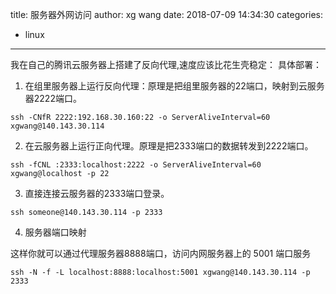 title: 服务器外网访问
author: xg wang
date: 2018-07-09 14:34:30
categories:
  - linux
---
我在自己的腾讯云服务器上搭建了反向代理,速度应该比花生壳稳定：
具体部署：

1. 在组里服务器上运行反向代理：原理是把组里服务器的22端口，映射到云服务器2222端口。
~~~
ssh -CNfR 2222:192.168.30.160:22 -o ServerAliveInterval=60 xgwang@140.143.30.114
~~~

2. 在云服务器上运行正向代理。原理是把2333端口的数据转发到2222端口。
~~~
ssh -fCNL :2333:localhost:2222 -o ServerAliveInterval=60 xgwang@localhost -p 22
~~~

3. 直接连接云服务器的2333端口登录。
~~~
ssh someone@140.143.30.114 -p 2333
~~~

4. 服务器端口映射

这样你就可以通过代理服务器8888端口，访问内网服务器上的 5001 端口服务
~~~
ssh -N -f -L localhost:8888:localhost:5001 xgwang@140.143.30.114 -p 2333
~~~